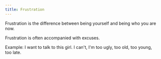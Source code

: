 ```yaml
---
title: Frustration
---
```


Frustration is the difference between being yourself and being who you are now.

Frustration is often accompanied with excuses.

Example: I want to talk to this girl. I can't, I'm too ugly, too old, too young, too late.

